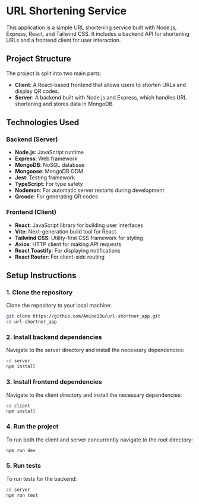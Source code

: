 # URL Shortening Service

This application is a simple URL shortening service built with Node.js, Express, React, and Tailwind CSS. It includes a backend API for shortening URLs and a frontend client for user interaction.

## Project Structure

The project is split into two main parts:

- **Client**: A React-based frontend that allows users to shorten URLs and display QR codes.
- **Server**: A backend built with Node.js and Express, which handles URL shortening and stores data in MongoDB.

## Technologies Used

### Backend (Server)

- **Node.js**: JavaScript runtime
- **Express**: Web framework
- **MongoDB**: NoSQL database
- **Mongoose**: MongoDB ODM
- **Jest**: Testing framework
- **TypeScript**: For type safety
- **Nodemon**: For automatic server restarts during development
- **Qrcode**: For generating QR codes

### Frontend (Client)

- **React**: JavaScript library for building user interfaces
- **Vite**: Next-generation build tool for React
- **Tailwind CSS**: Utility-first CSS framework for styling
- **Axios**: HTTP client for making API requests
- **React Toastify**: For displaying notifications
- **React Router**: For client-side routing

## Setup Instructions

### 1. Clone the repository

Clone the repository to your local machine:

```bash
git clone https://github.com/Amine13u/url-shortner_app.git
cd url-shortner_app
```

### 2. Install backend dependencies

Navigate to the server directory and install the necessary dependencies:

```bash
cd server
npm install
```

### 3. Install frontend dependencies

Navigate to the client directory and install the necessary dependencies:

```bash
cd client
npm install
```

### 4. Run the project

To run both the client and server concurrently navigate to the root directory:

```bash
npm run dev
```

### 5. Run tests

To run tests for the backend:

```bash
cd server
npm run test
```
